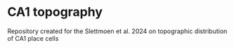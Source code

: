 # CA1 topography
Repository created for the Slettmoen et al. 2024 on topographic distribution of CA1 place cells
